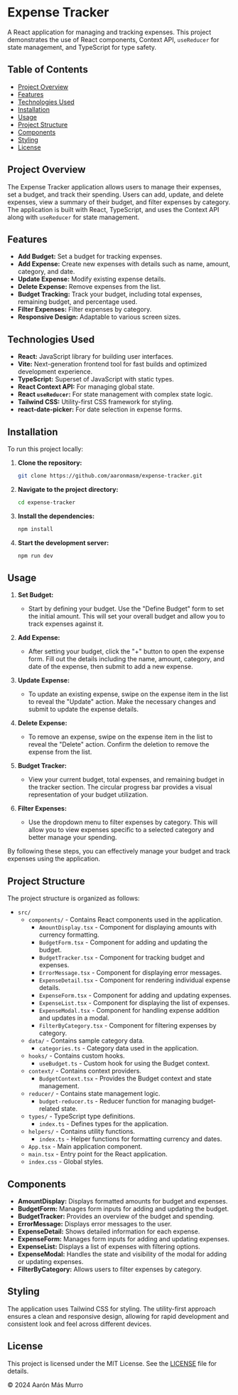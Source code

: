 # Expense Tracker

A React application for managing and tracking expenses. This project demonstrates the use of React components, Context
API, `useReducer` for state management, and TypeScript for type safety.

## Table of Contents

- [Project Overview](#project-overview)
- [Features](#features)
- [Technologies Used](#technologies-used)
- [Installation](#installation)
- [Usage](#usage)
- [Project Structure](#project-structure)
- [Components](#components)
- [Styling](#styling)
- [License](#license)

## Project Overview

The Expense Tracker application allows users to manage their expenses, set a budget, and track their spending. Users can
add, update, and delete expenses, view a summary of their budget, and filter expenses by category. The application is
built with React, TypeScript, and uses the Context API along with `useReducer` for state management.

## Features

- **Add Budget:** Set a budget for tracking expenses.
- **Add Expense:** Create new expenses with details such as name, amount, category, and date.
- **Update Expense:** Modify existing expense details.
- **Delete Expense:** Remove expenses from the list.
- **Budget Tracking:** Track your budget, including total expenses, remaining budget, and percentage used.
- **Filter Expenses:** Filter expenses by category.
- **Responsive Design:** Adaptable to various screen sizes.

## Technologies Used

- **React:** JavaScript library for building user interfaces.
- **Vite:** Next-generation frontend tool for fast builds and optimized development experience.
- **TypeScript:** Superset of JavaScript with static types.
- **React Context API:** For managing global state.
- **React `useReducer`:** For state management with complex state logic.
- **Tailwind CSS:** Utility-first CSS framework for styling.
- **react-date-picker:** For date selection in expense forms.

## Installation

To run this project locally:

1. **Clone the repository:**

   ```bash
   git clone https://github.com/aaronmasm/expense-tracker.git

2. **Navigate to the project directory:**

   ```bash
   cd expense-tracker

3. **Install the dependencies:**

   ```bash
   npm install

4. **Start the development server:**

   ```bash
   npm run dev

## Usage

1. **Set Budget:**
    - Start by defining your budget. Use the "Define Budget" form to set the initial amount. This will set your overall
      budget and allow you to track expenses against it.

2. **Add Expense:**
    - After setting your budget, click the "+" button to open the expense form. Fill out the details including the name,
      amount, category, and date of the expense, then submit to add a new expense.

3. **Update Expense:**
    - To update an existing expense, swipe on the expense item in the list to reveal the "Update" action. Make the
      necessary changes and submit to update the expense details.

4. **Delete Expense:**
    - To remove an expense, swipe on the expense item in the list to reveal the "Delete" action. Confirm the deletion to
      remove the expense from the list.

5. **Budget Tracker:**
    - View your current budget, total expenses, and remaining budget in the tracker section. The circular progress bar
      provides a visual representation of your budget utilization.

6. **Filter Expenses:**
    - Use the dropdown menu to filter expenses by category. This will allow you to view expenses specific to a selected
      category and better manage your spending.

By following these steps, you can effectively manage your budget and track expenses using the application.

## Project Structure

The project structure is organized as follows:

- `src/`
    - `components/` - Contains React components used in the application.
        - `AmountDisplay.tsx` - Component for displaying amounts with currency formatting.
        - `BudgetForm.tsx` - Component for adding and updating the budget.
        - `BudgetTracker.tsx` - Component for tracking budget and expenses.
        - `ErrorMessage.tsx` - Component for displaying error messages.
        - `ExpenseDetail.tsx` - Component for rendering individual expense details.
        - `ExpenseForm.tsx` - Component for adding and updating expenses.
        - `ExpenseList.tsx` - Component for displaying the list of expenses.
        - `ExpenseModal.tsx` - Component for handling expense addition and updates in a modal.
        - `FilterByCategory.tsx` - Component for filtering expenses by category.
    - `data/` - Contains sample category data.
        - `categories.ts` - Category data used in the application.
    - `hooks/` - Contains custom hooks.
        - `useBudget.ts` - Custom hook for using the Budget context.
    - `context/` - Contains context providers.
        - `BudgetContext.tsx` - Provides the Budget context and state management.
    - `reducer/` - Contains state management logic.
        - `budget-reducer.ts` - Reducer function for managing budget-related state.
    - `types/` - TypeScript type definitions.
        - `index.ts` - Defines types for the application.
    - `helpers/` - Contains utility functions.
        - `index.ts` - Helper functions for formatting currency and dates.
    - `App.tsx` - Main application component.
    - `main.tsx` - Entry point for the React application.
    - `index.css` - Global styles.

## Components

- **AmountDisplay:** Displays formatted amounts for budget and expenses.
- **BudgetForm:** Manages form inputs for adding and updating the budget.
- **BudgetTracker:** Provides an overview of the budget and spending.
- **ErrorMessage:** Displays error messages to the user.
- **ExpenseDetail:** Shows detailed information for each expense.
- **ExpenseForm:** Manages form inputs for adding and updating expenses.
- **ExpenseList:** Displays a list of expenses with filtering options.
- **ExpenseModal:** Handles the state and visibility of the modal for adding or updating expenses.
- **FilterByCategory:** Allows users to filter expenses by category.

## Styling

The application uses Tailwind CSS for styling. The utility-first approach ensures a clean and responsive design,
allowing for rapid development and consistent look and feel across different devices.

## License

This project is licensed under the MIT License. See the [LICENSE](./LICENSE) file for details.

© 2024 Aarón Más Murro
